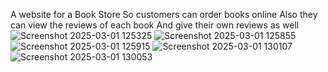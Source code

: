 A website for a Book Store So customers can order books online 
Also they can view the reviews of each book
And give their own reviews as well
![Screenshot 2025-03-01 125325](https://github.com/user-attachments/assets/aa362384-e876-49f2-8137-8d000579549d)
![Screenshot 2025-03-01 125855](https://github.com/user-attachments/assets/6efd519a-cba3-4e54-a440-2a3a986de635)
![Screenshot 2025-03-01 125915](https://github.com/user-attachments/assets/bcb5a5e6-f609-468a-86de-e6846639f35d)
![Screenshot 2025-03-01 130107](https://github.com/user-attachments/assets/b2c4cb30-5f2e-4ee8-97a1-6605762ae8d9)
![Screenshot 2025-03-01 130053](https://github.com/user-attachments/assets/09429d97-dca8-4918-b9fb-4d3d87c179d1)


